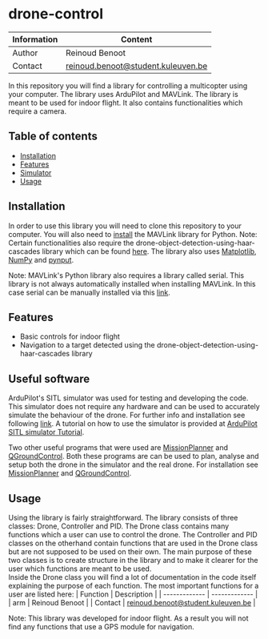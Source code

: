 # drone-control
| Information  | Content |
| ------------- | ------------- |
| Author  | Reinoud Benoot  |
| Contact  | reinoud.benoot@student.kuleuven.be  |

In this repository you will find a library for controlling a multicopter using your computer. The library uses ArduPilot and MAVLink. The library is meant to be used for indoor flight. It also contains functionalities which require a camera.

## Table of contents
- [Installation](#Installation)
- [Features](#Features)
- [Simulator](#Simulator)
- [Usage](#Usage)

## Installation
In order to use this library you will need to clone this repository to your computer. You will also need to [install](https://mavlink.io/en/getting_started/installation.html) the MAVLink library for Python. Note: Certain functionalities also require the drone-object-detection-using-haar-cascades library which can be found [here](https://github.com/thomassabbe/drone-object-detection-using-haar-cascades). The library also uses [Matplotlib](https://matplotlib.org/stable/users/installing.html), [NumPy](https://numpy.org/install/) and [pynput](https://pypi.org/project/pynput/).

Note: MAVLink's Python library also requires a library called serial. This library is not always automatically installed when installing MAVLink. In this case serial can be manually installed via this [link](https://pypi.org/project/serial/).

## Features
- Basic controls for indoor flight
- Navigation to a target detected using the drone-object-detection-using-haar-cascades library

## Useful software
ArduPilot's SITL simulator was used for testing and developing the code. This simulator does not require any hardware and can be used to accurately simulate the behaviour of the drone. For further info and installation see following [link](https://ardupilot.org/dev/docs/sitl-simulator-software-in-the-loop.html). A tutorial on how to use the simulator is provided at [ArduPilot SITL simulator Tutorial](https://ardupilot.org/dev/docs/copter-sitl-mavproxy-tutorial.html).

Two other useful programs that were used are [MissionPlanner](https://ardupilot.org/planner/docs/mission-planner-overview.html) and [QGroundControl](http://qgroundcontrol.com/). Both these programs are can be used to plan, analyse and setup both the drone in the simulator and the real drone. For installation see [MissionPlanner](https://ardupilot.org/planner/docs/mission-planner-installation.html) and [QGroundControl](https://docs.qgroundcontrol.com/master/en/getting_started/download_and_install.html).

## Usage
Using the library is fairly straightforward. The library consists of three classes: Drone, Controller and PID. The Drone class contains many functions which a user can use to control the drone. The Controller and PID classes on the otherhand contain functions that are used in the Drone class but are not supposed to be used on their own. The main purpose of these two classes is to create structure in the library and to make it clearer for the user which functions are meant to be used.\
Inside the Drone class you will find a lot of documentation in the code itself explaining the purpose of each function. The most important functions for a user are listed here:
| Function  | Description |
| ------------- | ------------- |
| arm  | Reinoud Benoot  |
| Contact  | reinoud.benoot@student.kuleuven.be  |

Note: This library was developed for indoor flight. As a result you will not find any functions that use a GPS module for navigation.
